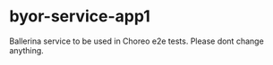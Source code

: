 # byor-service-app1
Ballerina service to be used in Choreo e2e tests. Please dont change anything.


